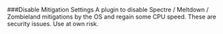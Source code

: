 ###Disable Mitigation Settings
A plugin to disable Spectre / Meltdown / Zombieland mitigations by the OS and regain some CPU speed.  These are security issues.  Use at own risk.